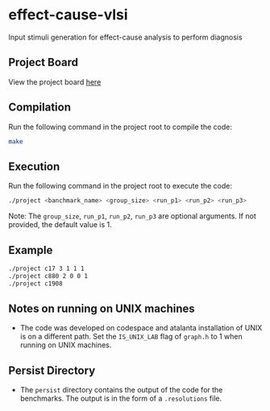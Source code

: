 # effect-cause-vlsi

Input stimuli generation for effect-cause analysis to perform diagnosis

## Project Board

View the project board [here](https://talented-pen-f74.notion.site/cda3ebff01bb4e7a8b2c7296ddc31d42?v=b34cafafcace45a6b26e21411567bbf2&pvs=74)

## Compilation

Run the following command in the project root to compile the code:

```bash
make
```

## Execution

Run the following command in the project root to execute the code:

```bash
./project <banchmark_name> <group_size> <run_p1> <run_p2> <run_p3> 
```

Note: The `group_size`, `run_p1`, `run_p2`, `run_p3` are optional arguments. If not provided, the default value is 1.

## Example

```bash
./project c17 3 1 1 1
./project c880 2 0 0 1
./project c1908
```

## Notes on running on UNIX machines

- The code was developed on codespace and atalanta installation of UNIX is on a different path. Set the `IS_UNIX_LAB` flag of `graph.h` to 1 when running on UNIX machines.

## Persist Directory

- The `persist` directory contains the output of the code for the benchmarks. The output is in the form of a `.resolutions` file.
